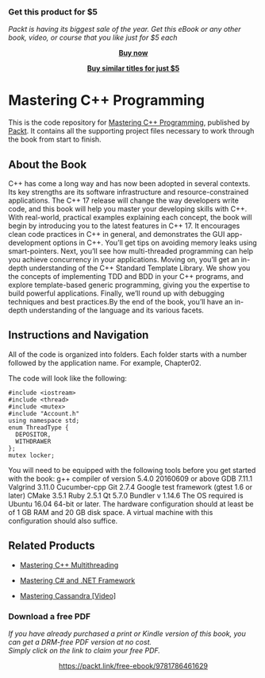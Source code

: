 
### Get this product for $5

<i>Packt is having its biggest sale of the year. Get this eBook or any other book, video, or course that you like just for $5 each</i>


<b><p align='center'>[Buy now](https://packt.link/9781786461629)</p></b>


<b><p align='center'>[Buy similar titles for just $5](https://subscription.packtpub.com/search)</p></b>


# Mastering C++ Programming
This is the code repository for [Mastering C++ Programming](https://www.packtpub.com/application-development/mastering-c-programming?utm_source=github&utm_medium=repository&utm_campaign=9781786461629), published by [Packt](https://www.packtpub.com/?utm_source=github). It contains all the supporting project files necessary to work through the book from start to finish.
## About the Book
C++ has come a long way and has now been adopted in several contexts. Its key strengths are its software infrastructure and resource-constrained applications. The C++ 17 release will change the way developers write code, and this book will help you master your developing skills with C++. With real-world, practical examples explaining each concept, the book will begin by introducing you to the latest features in C++ 17. It encourages clean code practices in C++ in general, and demonstrates the GUI app-development options in C++. You’ll get tips on avoiding memory leaks using smart-pointers. Next, you’ll see how multi-threaded programming can help you achieve concurrency in your applications. Moving on, you’ll get an in-depth understanding of the C++ Standard Template Library. We show you the concepts of implementing TDD and BDD in your C++ programs, and explore template-based generic programming, giving you the expertise to build powerful applications. Finally, we’ll round up with debugging techniques and best practices.By the end of the book, you’ll have an in-depth understanding of the language and its various facets.
## Instructions and Navigation
All of the code is organized into folders. Each folder starts with a number followed by the application name. For example, Chapter02.



The code will look like the following:
```
#include <iostream>
#include <thread>
#include <mutex>
#include "Account.h"
using namespace std;
enum ThreadType {
  DEPOSITOR,
  WITHDRAWER
};
mutex locker;
```

You will need to be equipped with the following tools before you get started with the book:
g++ compiler of version 5.4.0 20160609 or above
GDB 7.11.1
Valgrind 3.11.0
Cucumber-cpp Git 2.7.4
Google test framework (gtest 1.6 or later)
CMake 3.5.1
Ruby 2.5.1
Qt 5.7.0
Bundler v 1.14.6
The OS required is Ubuntu 16.04 64-bit or later. The hardware configuration should at least be of 1 GB RAM and 20 GB disk space. A virtual machine with this configuration should also suffice.

## Related Products
* [Mastering C++ Multithreading](https://www.packtpub.com/application-development/mastering-c-multithreading?utm_source=github&utm_medium=repository&utm_campaign=9781787121706)

* [Mastering C# and .NET Framework](https://www.packtpub.com/application-development/mastering-c-and-net-framework?utm_source=github&utm_medium=repository&utm_campaign=9781785884375)

* [Mastering Cassandra [Video]](https://www.packtpub.com/big-data-and-business-intelligence/mastering-cassandra-video?utm_source=github&utm_medium=repository&utm_campaign=9781784396381)

### Download a free PDF

 <i>If you have already purchased a print or Kindle version of this book, you can get a DRM-free PDF version at no cost.<br>Simply click on the link to claim your free PDF.</i>
<p align="center"> <a href="https://packt.link/free-ebook/9781786461629">https://packt.link/free-ebook/9781786461629 </a> </p>
